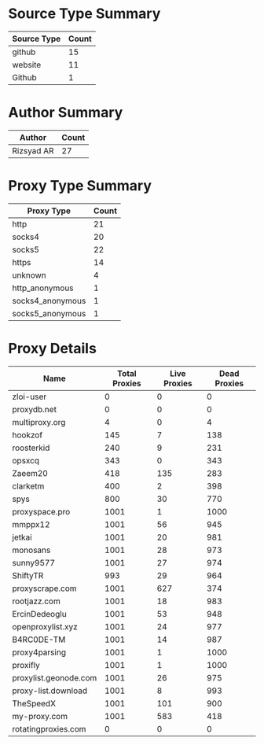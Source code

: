 # Source Type Summary

| Source Type | Count |
|-------------|-------|
| github | 15 |
| website | 11 |
| Github | 1 |


# Author Summary

| Author | Count |
|--------|-------|
| Rizsyad AR | 27 |


# Proxy Type Summary

| Proxy Type | Count |
|------------|-------|
| http | 21 |
| socks4 | 20 |
| socks5 | 22 |
| https | 14 |
| unknown | 4 |
| http_anonymous | 1 |
| socks4_anonymous | 1 |
| socks5_anonymous | 1 |


# Proxy Details

| Name | Total Proxies | Live Proxies | Dead Proxies |
|------|---------------|--------------|---------------|
| zloi-user | 0 | 0 | 0 |
| proxydb.net | 0 | 0 | 0 |
| multiproxy.org | 4 | 0 | 4 |
| hookzof | 145 | 7 | 138 |
| roosterkid | 240 | 9 | 231 |
| opsxcq | 343 | 0 | 343 |
| Zaeem20 | 418 | 135 | 283 |
| clarketm | 400 | 2 | 398 |
| spys | 800 | 30 | 770 |
| proxyspace.pro | 1001 | 1 | 1000 |
| mmppx12 | 1001 | 56 | 945 |
| jetkai | 1001 | 20 | 981 |
| monosans | 1001 | 28 | 973 |
| sunny9577 | 1001 | 27 | 974 |
| ShiftyTR | 993 | 29 | 964 |
| proxyscrape.com | 1001 | 627 | 374 |
| rootjazz.com | 1001 | 18 | 983 |
| ErcinDedeoglu | 1001 | 53 | 948 |
| openproxylist.xyz | 1001 | 24 | 977 |
| B4RC0DE-TM | 1001 | 14 | 987 |
| proxy4parsing | 1001 | 1 | 1000 |
| proxifly | 1001 | 1 | 1000 |
| proxylist.geonode.com | 1001 | 26 | 975 |
| proxy-list.download | 1001 | 8 | 993 |
| TheSpeedX | 1001 | 101 | 900 |
| my-proxy.com | 1001 | 583 | 418 |
| rotatingproxies.com | 0 | 0 | 0 |
